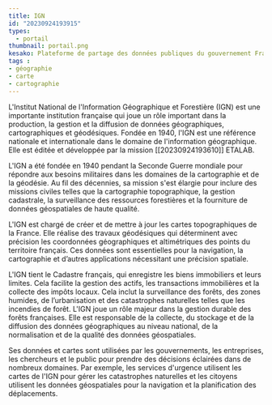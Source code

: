 ```yaml
---
title: IGN
id: "20230924193915"
types:
  - portail
thumbnail: portail.png
kesako: Plateforme de partage des données publiques du gouvernement Français.
tags :
- géographie
- carte
- cartographie
---
```


L'Institut National de l'Information Géographique et Forestière (IGN) est une importante institution française qui joue un rôle important dans la production, la gestion et la diffusion de données géographiques, cartographiques et géodésiques. Fondée en 1940, l'IGN est une référence nationale et internationale dans le domaine de l'information géographique. 
Elle est éditée et développée par la mission [[20230924193610]] ETALAB.

L'IGN a été fondée en 1940 pendant la Seconde Guerre mondiale pour répondre aux besoins militaires dans les domaines de la cartographie et de la géodésie. Au fil des décennies, sa mission s'est élargie pour inclure des missions civiles telles que la cartographie topographique, la gestion cadastrale, la surveillance des ressources forestières et la fourniture de données géospatiales de haute qualité. 

L'IGN est chargé de créer et de mettre à jour les cartes topographiques de la France. Elle réalise des travaux géodésiques qui déterminent avec précision les coordonnées géographiques et altimétriques des points du territoire français. Ces données sont essentielles pour la navigation, la cartographie et d’autres applications nécessitant une précision spatiale. 

L'IGN tient le Cadastre français, qui enregistre les biens immobiliers et leurs limites. Cela facilite la gestion des actifs, les transactions immobilières et la collecte des impôts locaux. Cela inclut la surveillance des forêts, des zones humides, de l’urbanisation et des catastrophes naturelles telles que les incendies de forêt. L'IGN joue un rôle majeur dans la gestion durable des forêts françaises. Elle est responsable de la collecte, du stockage et de la diffusion des données géographiques au niveau national, de la normalisation et de la qualité des données géospatiales.

 Ses données et cartes sont utilisées par les gouvernements, les entreprises, les chercheurs et le public pour prendre des décisions éclairées dans de nombreux domaines. Par exemple, les services d'urgence utilisent les cartes de l'IGN pour gérer les catastrophes naturelles et les citoyens utilisent les données géospatiales pour la navigation et la planification des déplacements.